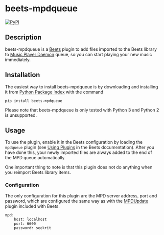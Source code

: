 # beets-mpdqueue

[![PyPI](https://img.shields.io/pypi/v/beets-mpdqueue.svg)](https://pypi.python.org/pypi/beets-mpdqueue/)

## Description

beets-mpdqueue is a [Beets](http://beets.io/) plugin to add files imported to the Beets library to [Music Player Daemon](https://www.musicpd.org/) queue, so you can start playing your new music immediately.

## Installation

The easiest way to install beets-mpdqueue is by downloading and installing it from [Python Package Index](https://pypi.python.org/pypi/beets-mpdqueue/) with the command

    pip install beets-mpdqueue

Please note that beets-mpdqueue is only tested with Python 3 and Python 2 is unsupported.

## Usage

To use the plugin, enable it in the Beets configuration by loading the `mpdqueue` plugin (see [Using Plugins](https://beets.readthedocs.io/en/latest/plugins/index.html#using-plugins) in the Beets documentation). After you have done this, your newly imported files are always added to the end of the MPD queue automatically.

One important thing to note is that this plugin does not do anything when you reimport Beets library items.

### Configuration

The only configuration for this plugin are the MPD server address, port and password, which are configured the same way as with the [MPDUpdate](https://beets.readthedocs.io/en/latest/plugins/mpdupdate.html) plugin included with Beets.

    mpd:
        host: localhost
        port: 6600
        password: seekrit
